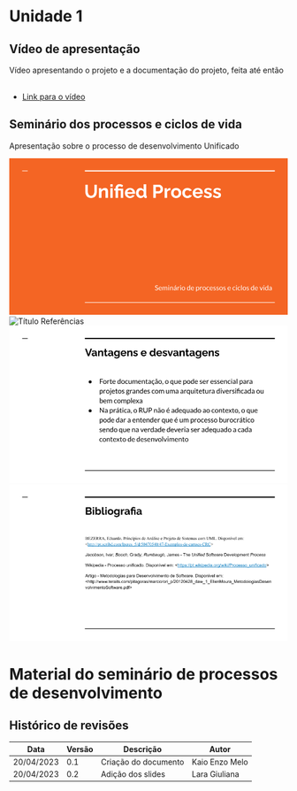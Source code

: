 # Unidade 1

## Vídeo de apresentação

Vídeo apresentando o projeto e a documentação do projeto, feita até então</br></br>
* [Link para o vídeo](https://)

## Seminário dos processos e ciclos de vida

Apresentação sobre o processo de desenvolvimento Unificado

![Título](capa-seminario.png)
![Título Referências](uniunified-process/10.png)
![Vantagens/Desvantagens Unificado](vantagens.png)
![Refências](bibliografia.png)

# Material do seminário de processos de desenvolvimento

## Histórico de revisões

| Data | Versão | Descrição | Autor |
|---|---|---|---|
| 20/04/2023 | 0.1 | Criação do documento | Kaio Enzo Melo 
| 20/04/2023 | 0.2 | Adição dos slides | Lara Giuliana
